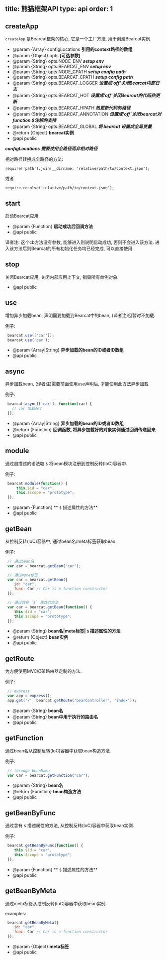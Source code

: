 title: 熊猫框架API
type: api
order: 1
---


## createApp

  `createApp` 是Bearcat框架的核心, 它是一个工厂方法, 用于创建Bearcat实例.

 * @param  {Array}  configLocations **引用的context路径的数组**
 * @param  {Object} opts            **\[可选参数\]**
 * @param  {String} opts.NODE_ENV             ***setup env*** 
 * @param  {String} opts.BEARCAT_ENV          ***setup env*** 
 * @param  {String} opts.NODE_CPATH           ***setup config path*** 
 * @param  {String} opts.BEARCAT_CPATH        ***setup config path*** 
 * @param  {String} opts.BEARCAT_LOGGER       ***设置成'off'关闭Bearcat内部日志*** 
 * @param  {String} opts.BEARCAT_HOT          ***设置成'off'关闭Bearcat的代码热更新*** 
 * @param  {String} opts.BEARCAT_HPATH        ***热更新代码的路径*** 
 * @param  {String} opts.BEARCAT_ANNOTATION   ***设置成'off'关闭bearcat对function $注解的支持*** 
 * @param  {String} opts.BEARCAT_GLOBAL  	  ***将 bearcat 设置成全局变量*** 
 * @return {Object} **bearcat实例**
 * @api public
 
  ***configLocations 需要使用全路径而非相对路径*** 
 
 相对路径转换成全路径的方法:
 
  `require('path').join(__dirname, 'relative/path/to/context.json');` 
 
 或者
 
  `require.resolve('relative/path/to/context.json');` 


## start

 启动Bearcat应用

 * @param  {Function} **启动成功后回调方法**
 * @api public

译者注: 这个cb方法没有参数, 能够进入则说明启动成功, 否则不会进入该方法. 进入该方法后则Bearcat的所有初始化任务均已经完成, 可以直接使用.


## stop

 关闭Bearcat应用, 关闭内部应用上下文, 销毁所有单例对象.

 * @api public


## use

 增加异步加载bean, 声明需要加载到Bearcat中的bean, (译者注)但暂时不加载.

 例子:
  
```js
 bearcat.use(['car']);
 bearcat.use('car');
```

 * @param  {Array|String} **异步加载的bean的ID或者ID数组**
 * @api public


## async

 异步加载bean, (译者注)需要前面使用use声明后, 才能使用此方法异步加载

 例子:
  
```js
 bearcat.async(['car'], function(car) {
   // car 加载好了
 });
```

 * @param  {Array|String} **异步加载的bean的ID或者ID数组**
 * @return {Function}     **回调函数, 将异步加载好的对象实例通过回调传递回来**
 * @api public


## module

 通过自描述的语法糖 `$` 将bean模块注册到控制反转(IoC)容器中.

 例子:

```js
 bearcat.module(function() {
     this.$id = "car";
     this.$scope = "prototype";
 });
```

 * @param  {Function} ** `$` 描述属性的方法**
 * @api public


## getBean

 从控制反转(IoC)容器中, 通过bean名/meta标签获取bean.

 例子:

```js
 // 通过bean名
 var car = bearcat.getBean("car");

 // 通过meta标签
 var car = bearcat.getBean({
    id: "car",
    func: Car // Car is a function constructor
 });

 // 通过含有 `$` 属性的方法
 var car = bearcat.getBean(function() {
    this.$id = "car";
    this.$scope = "prototype";
 });
```

 * @param  {String} **bean名|meta标签| `$` 描述属性的方法**
 * @return {Object} **bean实例**
 * @api public


## getRoute

 为方便使用MVC框架路由器定制的方法.

 例子:

```js
 // express
 var app = express();
 app.get('/', bearcat.getRoute('bearController', 'index'));
```

 * @param  {String} **bean名**
 * @param  {String} **bean中用于执行的路由名**
 * @api public


## getFunction

 通过bean名从控制反转(IoC)容器中获取bean构造方法.

 例子:
  
```js
 // through beanName
 var Car = bearcat.getFunction("car");
 ```

 * @param  {String}   **bean名**
 * @return {Function} **bean构造方法**
 * @api public
 
 
## getBeanByFunc

 通过含有 `$` 描述属性的方法, 从控制反转(IoC)容器中获取bean实例.

 例子:
   
```js
 bearcat.getBeanByFunc(function() {
    this.$id = "car";
    this.$scope = "prototype";
 });
 ```

 * @param  {Function} ** `$` 描述属性的方法**
 * @api public


## getBeanByMeta

 通过meta标签从控制反转(IoC)容器中获取bean实例.

 examples:  
```js
 bearcat.getBeanByMeta({
    id: "car",
    func: Car // Car is a function constructor
 });
 ```

 * @param  {Object} **meta标签**
 * @api public
 
 
